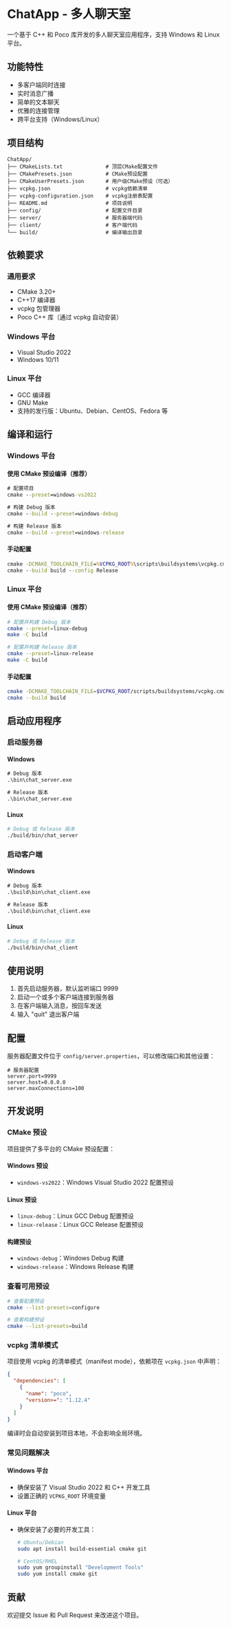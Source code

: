# ChatApp - 多人聊天室

一个基于 C++ 和 Poco 库开发的多人聊天室应用程序，支持 Windows 和 Linux 平台。

## 功能特性

- 多客户端同时连接
- 实时消息广播
- 简单的文本聊天
- 优雅的连接管理
- 跨平台支持（Windows/Linux）

## 项目结构

```
ChatApp/
├── CMakeLists.txt              # 顶层CMake配置文件
├── CMakePresets.json           # CMake预设配置
├── CMakeUserPresets.json       # 用户级CMake预设（可选）
├── vcpkg.json                  # vcpkg依赖清单
├── vcpkg-configuration.json    # vcpkg注册表配置
├── README.md                   # 项目说明
├── config/                     # 配置文件目录
├── server/                     # 服务器端代码
├── client/                     # 客户端代码
└── build/                      # 编译输出目录
```

## 依赖要求

### 通用要求
- CMake 3.20+
- C++17 编译器
- vcpkg 包管理器
- Poco C++ 库（通过 vcpkg 自动安装）

### Windows 平台
- Visual Studio 2022
- Windows 10/11

### Linux 平台
- GCC 编译器
- GNU Make
- 支持的发行版：Ubuntu、Debian、CentOS、Fedora 等

## 编译和运行

### Windows 平台

#### 使用 CMake 预设编译（推荐）
```cmd
# 配置项目
cmake --preset=windows-vs2022

# 构建 Debug 版本
cmake --build --preset=windows-debug

# 构建 Release 版本
cmake --build --preset=windows-release
```

#### 手动配置
```cmd
cmake -DCMAKE_TOOLCHAIN_FILE=%VCPKG_ROOT%\scripts\buildsystems\vcpkg.cmake -S. -Bbuild -G "Visual Studio 17 2022"
cmake --build build --config Release
```

### Linux 平台

#### 使用 CMake 预设编译（推荐）
```bash
# 配置并构建 Debug 版本
cmake --preset=linux-debug
make -C build

# 配置并构建 Release 版本
cmake --preset=linux-release
make -C build
```

#### 手动配置
```bash
cmake -DCMAKE_TOOLCHAIN_FILE=$VCPKG_ROOT/scripts/buildsystems/vcpkg.cmake -S. -Bbuild -DCMAKE_BUILD_TYPE=Release
cmake --build build
```

## 启动应用程序

### 启动服务器

#### Windows
```cmd
# Debug 版本
.\bin\chat_server.exe

# Release 版本
.\bin\chat_server.exe
```

#### Linux
```bash
# Debug 或 Release 版本
./build/bin/chat_server
```

### 启动客户端

#### Windows
```cmd
# Debug 版本
.\build\bin\chat_client.exe

# Release 版本
.\build\bin\chat_client.exe
```

#### Linux
```bash
# Debug 或 Release 版本
./build/bin/chat_client
```

## 使用说明

1. 首先启动服务器，默认监听端口 9999
2. 启动一个或多个客户端连接到服务器
3. 在客户端输入消息，按回车发送
4. 输入 "quit" 退出客户端

## 配置

服务器配置文件位于 `config/server.properties`，可以修改端口和其他设置：

```properties
# 服务器配置
server.port=9999
server.host=0.0.0.0
server.maxConnections=100
```

## 开发说明

### CMake 预设

项目提供了多平台的 CMake 预设配置：

#### Windows 预设
- `windows-vs2022`：Windows Visual Studio 2022 配置预设

#### Linux 预设
- `linux-debug`：Linux GCC Debug 配置预设
- `linux-release`：Linux GCC Release 配置预设

#### 构建预设
- `windows-debug`：Windows Debug 构建
- `windows-release`：Windows Release 构建

### 查看可用预设

```bash
# 查看配置预设
cmake --list-presets=configure

# 查看构建预设
cmake --list-presets=build
```

### vcpkg 清单模式

项目使用 vcpkg 的清单模式（manifest mode），依赖项在 `vcpkg.json` 中声明：

```json
{
  "dependencies": [
    {
      "name": "poco",
      "version>=": "1.12.4"
    }
  ]
}
```

编译时会自动安装到项目本地，不会影响全局环境。

### 常见问题解决

#### Windows 平台
- 确保安装了 Visual Studio 2022 和 C++ 开发工具
- 设置正确的 `VCPKG_ROOT` 环境变量

#### Linux 平台
- 确保安装了必要的开发工具：
  ```bash
  # Ubuntu/Debian
  sudo apt install build-essential cmake git

  # CentOS/RHEL
  sudo yum groupinstall "Development Tools"
  sudo yum install cmake git
  ```

## 贡献

欢迎提交 Issue 和 Pull Request 来改进这个项目。

